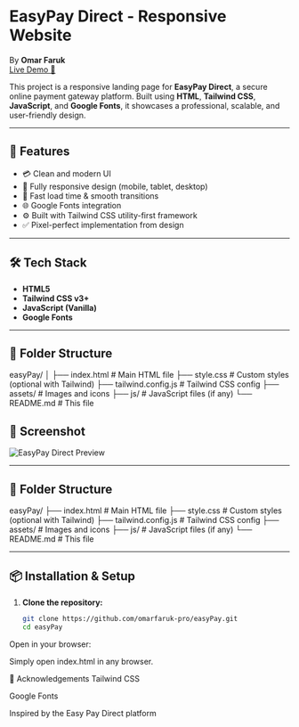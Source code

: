 # EasyPay Direct - Responsive Website
By **Omar Faruk**
<br/>
[Live Demo 🚀](https://omarfaruk-pro.github.io/easyPay/)

This project is a responsive landing page for **EasyPay Direct**, a secure online payment gateway platform. Built using **HTML**, **Tailwind CSS**, **JavaScript**, and **Google Fonts**, it showcases a professional, scalable, and user-friendly design.

---

## 📌 Features

- 💳 Clean and modern UI
- 📱 Fully responsive design (mobile, tablet, desktop)
- 🚀 Fast load time & smooth transitions
- 🌐 Google Fonts integration
- ⚙️ Built with Tailwind CSS utility-first framework
- ✅ Pixel-perfect implementation from design

---

## 🛠️ Tech Stack

- **HTML5**
- **Tailwind CSS v3+**
- **JavaScript (Vanilla)**
- **Google Fonts**

---

## 📁 Folder Structure
easyPay/
│
├── index.html # Main HTML file
├── style.css # Custom styles (optional with Tailwind)
├── tailwind.config.js # Tailwind CSS config
├── assets/ # Images and icons
├── js/ # JavaScript files (if any)
└── README.md # This file

## 📸 Screenshot

![EasyPay Direct Preview](https://omarfaruk-pro.github.io/easyPay/assets/images/preview.png)

---

## 📁 Folder Structure

easyPay/
├── index.html         # Main HTML file
├── style.css          # Custom styles (optional with Tailwind)
├── tailwind.config.js # Tailwind CSS config
├── assets/            # Images and icons
├── js/                # JavaScript files (if any)
└── README.md          # This file


---

## 📦 Installation & Setup

1. **Clone the repository:**

   ```bash
   git clone https://github.com/omarfaruk-pro/easyPay.git
   cd easyPay
Open in your browser:

Simply open index.html in any browser.



🙏 Acknowledgements
Tailwind CSS

Google Fonts

Inspired by the Easy Pay Direct platform
